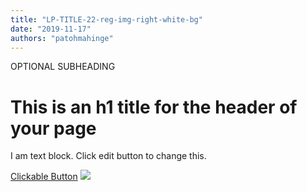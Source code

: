 ```yaml
---
title: "LP-TITLE-22-reg-img-right-white-bg"
date: "2019-11-17"
authors: "patohmahinge"
---
```


OPTIONAL SUBHEADING

# This is an h1 title for the header of your page

I am text block. Click edit button to change this.

[Clickable Button](#) ![](images/placeholder-700x700.jpg)
